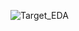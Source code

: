 
![Target_EDA](https://user-images.githubusercontent.com/62056907/235983591-8abb9a55-2bea-405e-bb38-e2f5488fe6e4.png)
